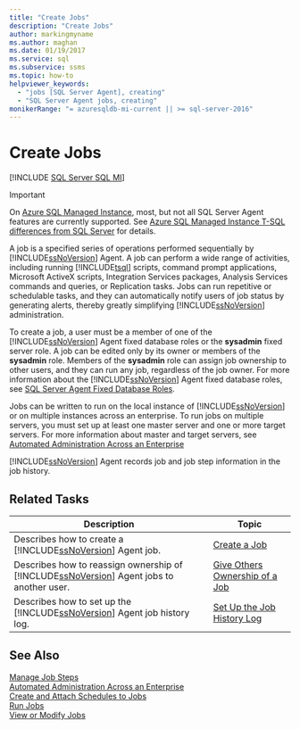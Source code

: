 ```yaml
---
title: "Create Jobs"
description: "Create Jobs"
author: markingmyname
ms.author: maghan
ms.date: 01/19/2017
ms.service: sql
ms.subservice: ssms
ms.topic: how-to
helpviewer_keywords:
  - "jobs [SQL Server Agent], creating"
  - "SQL Server Agent jobs, creating"
monikerRange: "= azuresqldb-mi-current || >= sql-server-2016"
---
```

# Create Jobs
[!INCLUDE [SQL Server SQL MI](../../includes/applies-to-version/sql-asdbmi.md)]

> [!IMPORTANT]  
> On [Azure SQL Managed Instance](/azure/sql-database/sql-database-managed-instance), most, but not all SQL Server Agent features are currently supported. See [Azure SQL Managed Instance T-SQL differences from SQL Server](/azure/sql-database/sql-database-managed-instance-transact-sql-information#sql-server-agent) for details.

A job is a specified series of operations performed sequentially by [!INCLUDE[ssNoVersion](../../includes/ssnoversion-md.md)] Agent. A job can perform a wide range of activities, including running [!INCLUDE[tsql](../../includes/tsql-md.md)] scripts, command prompt applications, Microsoft ActiveX scripts, Integration Services packages, Analysis Services commands and queries, or Replication tasks. Jobs can run repetitive or schedulable tasks, and they can automatically notify users of job status by generating alerts, thereby greatly simplifying [!INCLUDE[ssNoVersion](../../includes/ssnoversion-md.md)] administration.  
  
To create a job, a user must be a member of one of the [!INCLUDE[ssNoVersion](../../includes/ssnoversion-md.md)] Agent fixed database roles or the **sysadmin** fixed server role. A job can be edited only by its owner or members of the **sysadmin** role. Members of the **sysadmin** role can assign job ownership to other users, and they can run any job, regardless of the job owner. For more information about the [!INCLUDE[ssNoVersion](../../includes/ssnoversion-md.md)] Agent fixed database roles, see [SQL Server Agent Fixed Database Roles](../../ssms/agent/sql-server-agent-fixed-database-roles.md).  
  
Jobs can be written to run on the local instance of [!INCLUDE[ssNoVersion](../../includes/ssnoversion-md.md)] or on multiple instances across an enterprise. To run jobs on multiple servers, you must set up at least one master server and one or more target servers. For more information about master and target servers, see [Automated Administration Across an Enterprise](../../ssms/agent/automated-administration-across-an-enterprise.md)  
  
[!INCLUDE[ssNoVersion](../../includes/ssnoversion-md.md)] Agent records job and job step information in the job history.  
  
## Related Tasks  
  
|Description|Topic|  
|-|-|  
|Describes how to create a [!INCLUDE[ssNoVersion](../../includes/ssnoversion-md.md)] Agent job.|[Create a Job](../../ssms/agent/create-a-job.md)|  
|Describes how to reassign ownership of [!INCLUDE[ssNoVersion](../../includes/ssnoversion-md.md)] Agent jobs to another user.|[Give Others Ownership of a Job](../../ssms/agent/give-others-ownership-of-a-job.md)|  
|Describes how to set up the [!INCLUDE[ssNoVersion](../../includes/ssnoversion-md.md)] Agent job history log.|[Set Up the Job History Log](../../ssms/agent/set-up-the-job-history-log.md)|  
  
## See Also  
[Manage Job Steps](../../ssms/agent/manage-job-steps.md)  
[Automated Administration Across an Enterprise](../../ssms/agent/automated-administration-across-an-enterprise.md)  
[Create and Attach Schedules to Jobs](../../ssms/agent/create-and-attach-schedules-to-jobs.md)  
[Run Jobs](../../ssms/agent/run-jobs.md)  
[View or Modify Jobs](../../ssms/agent/view-or-modify-jobs.md)  
